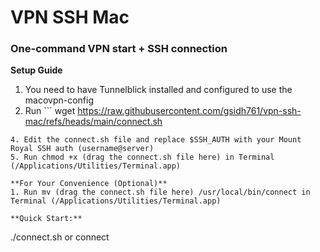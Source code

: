 # VPN SSH Mac  
### One-command VPN start + SSH connection  

**Setup Guide**
1. You need to have Tunnelblick installed and configured to use the macovpn-config
2. Run ```
wget https://raw.githubusercontent.com/gsidh761/vpn-ssh-mac/refs/heads/main/connect.sh
``` in Terminal (/Applications/Utilities/Terminal.app)
4. Edit the connect.sh file and replace $SSH_AUTH with your Mount Royal SSH auth (username@server)
5. Run chmod +x (drag the connect.sh file here) in Terminal (/Applications/Utilities/Terminal.app)

**For Your Convenience (Optional)**
1. Run mv (drag the connect.sh file here) /usr/local/bin/connect in Terminal (/Applications/Utilities/Terminal.app)

**Quick Start:**  
```
./connect.sh or connect
```
